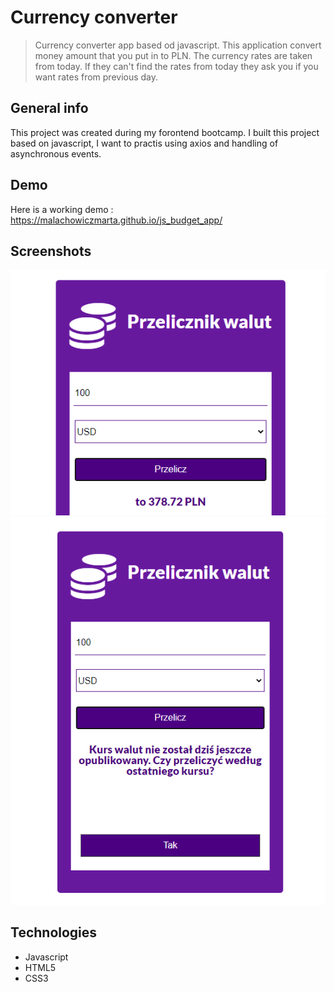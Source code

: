 # Currency converter

> Currency converter app based od javascript. This application convert money amount that you put in to PLN.
> The currency rates are taken from today. If they can't find the rates from today they ask you if you want rates from previous day.

## General info

This project was created during my forontend bootcamp. I built this project based on javascript, I want to practis using axios and handling of asynchronous events.

## Demo

Here is a working demo : https://malachowiczmarta.github.io/js_budget_app/

## Screenshots

![converter app screenshot](./exchangeapp1.PNG)
![converter app screenshot](./exchangeapp2.PNG)

## Technologies

- Javascript
- HTML5
- CSS3
